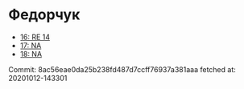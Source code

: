 # Федорчук
- [16: RE 14](16.md)
- [17: NA](17.md)
- [18: NA](18.md)

Commit: 8ac56eae0da25b238fd487d7ccff76937a381aaa
 fetched at: 20201012-143301
